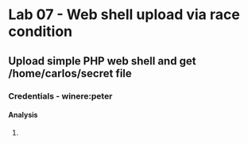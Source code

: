 # Lab 07 - Web shell upload via race condition

## Upload simple PHP web shell and get /home/carlos/secret file

### Credentials - winere:peter

#### Analysis

1.